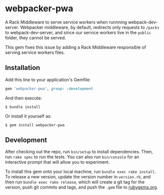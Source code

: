 # webpacker-pwa

A Rack Middleware to serve service workers when runnning webpack-dev-server.
Webpacker middleware, by default, redirects only requests to `/packs` to webpack-dev-server, 
and since our service workers live in the `public` folder, they cannot be served.

This gem fixes this issue by adding a Rack Middleware responsible of serving service workers files.

## Installation

Add this line to your application's Gemfile:

```ruby
gem 'webpacker-pwa', group: :development
```

And then execute:

    $ bundle install

Or install it yourself as:

    $ gem install webpacker-pwa

## Development

After checking out the repo, run `bin/setup` to install dependencies. Then, run `rake spec` to run the tests. You can also run `bin/console` for an interactive prompt that will allow you to experiment.

To install this gem onto your local machine, run `bundle exec rake install`. To release a new version, update the version number in `version.rb`, and then run `bundle exec rake release`, which will create a git tag for the version, push git commits and tags, and push the `.gem` file to [rubygems.org](https://rubygems.org).
